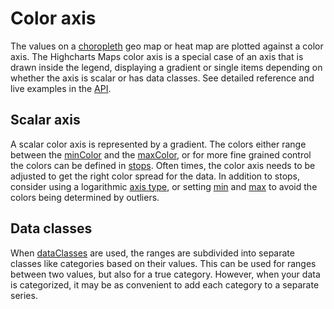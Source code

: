Color axis
===

The values on a [choropleth](https://en.wikipedia.org/wiki/Choropleth_map) geo map or heat map are plotted against a color axis. The Highcharts Maps color axis is a special case of an axis that is drawn inside the legend, displaying a gradient or single items depending on whether the axis is scalar or has data classes. See detailed reference and live examples in the [API](https://api.highcharts.com/highmaps/colorAxis).

Scalar axis
-----------

A scalar color axis is represented by a gradient. The colors either range between the [minColor](https://api.highcharts.com/highmaps/colorAxis.minColor) and the [maxColor](https://api.highcharts.com/highmaps/colorAxis.maxColor), or for more fine grained control the colors can be defined in [stops](https://api.highcharts.com/highmaps/colorAxis.stops). Often times, the color axis needs to be adjusted to get the right color spread for the data. In addition to stops, consider using a logarithmic [axis type](https://api.highcharts.com/highmaps/colorAxis.type), or setting [min](https://api.highcharts.com/highmaps#colorAxis.min) and [max](https://api.highcharts.com/highmaps/colorAxis.max) to avoid the colors being determined by outliers.

Data classes
------------

When [dataClasses](https://api.highcharts.com/highmaps/colorAxis.dataClasses) are used, the ranges are subdivided into separate classes like categories based on their values. This can be used for ranges between two values, but also for a true category. However, when your data is categorized, it may be as convenient to add each category to a separate series.
